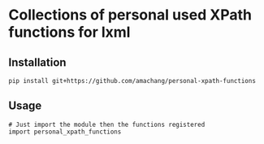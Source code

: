 # Collections of personal used XPath functions for lxml

## Installation

```
pip install git+https://github.com/amachang/personal-xpath-functions
```

## Usage

```
# Just import the module then the functions registered
import personal_xpath_functions
```

